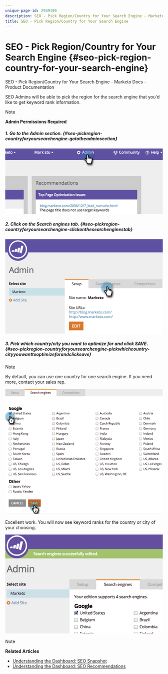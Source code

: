 ```yaml
---
unique-page-id: 2949190
description: SEO - Pick Region/Country for Your Search Engine - Marketo Docs - Product Documentation
title: SEO - Pick Region/Country for Your Search Engine
---
```


# SEO - Pick Region/Country for Your Search Engine {#seo-pick-region-country-for-your-search-engine}

SEO - Pick Region/Country for Your Search Engine - Marketo Docs - Product Documentation

SEO Admins will be able to pick the region for the search engine that you'd like to get keyword rank information.

>[!NOTE]
>
>**Admin Permissions Required**

##### 1. Go to the Admin section. {#seo-pickregion-countryforyoursearchengine-gototheadminsection}

![](assets/image2014-9-17-21-3a6-3a43.png)  

##### 2. Click on the Search engines tab. {#seo-pickregion-countryforyoursearchengine-clickonthesearchenginestab}

![](assets/image2014-9-17-21-3a7-3a25.png)  

##### 3. Pick which country/city you want to optimize for and click SAVE. {#seo-pickregion-countryforyoursearchengine-pickwhichcountry-cityyouwanttooptimizeforandclicksave}

>[!NOTE]
>
>By default, you can use one country for one search engine. If you need more, contact your sales rep.

![](assets/image2014-9-17-21-3a8-3a8.png)

Excellent work. You will now see keyword ranks for the country or city of your choosing.

![](assets/image2014-9-17-21-3a8-3a15.png)

>[!NOTE]
>
>**Related Articles**
>
>* [Understanding the Dashboard: SEO Snapshot](understanding-the-seo-dashboard-seo-snapshot.md)
>* [Understanding the Dashboard: SEO Recommendations](understanding-the-seo-dashboard-seo-recommendations.md)
>

